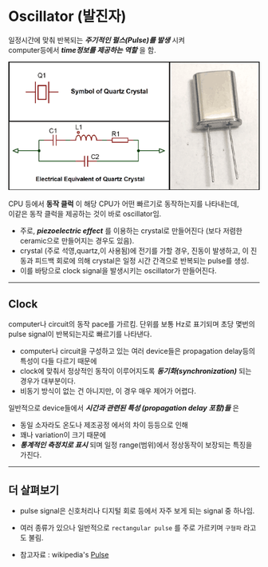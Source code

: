 # Oscillator (발진자)

일정시간에 맞춰 반복되는 ***주기적인 펄스(Pulse)를 발생*** 시켜  
computer등에서 ***time정보를 제공하는 역할*** 을 함.  

![oscillator](img/Quartz-Crystal-Oscillator.png)

CPU 등에서 **동작 클럭** 이 해당 CPU가 어떤 빠르기로 동작하는지를 나타내는데,  
이같은 동작 클럭을 제공하는 것이 바로 oscillator임.  

* 주로, ***piezoelectric effect*** 를 이용하는 crystal로 만들어진다 (보다 저렴한 ceramic으로 만들어지는 경우도 있음). 
* crystal (주로 석영,quartz,이 사용됨)에 전기를 가할 경우, 진동이 발생하고, 이 진동과 피드백 회로에 의해 crystal은 일정 시간 간격으로 반복되는 pulse를 생성.
* 이를 바탕으로 clock signal을 발생시키는 oscillator가 만들어진다.  

---

## Clock 

computer나 circuit의 동작 pace를 가르킴. 단위를 보통 Hz로 표기되며 초당 몇번의 pulse signal이 반복되는지로 빠르기를 나타낸다.  

* computer나 circuit을 구성하고 있는 여러 device들은 propagation delay등의 특성이 다들 다르기 때문에 
* clock에 맞춰서 정상적인 동작이 이루어지도록 ***동기화(synchronization)*** 되는 경우가 대부분이다. 
* 비동기 방식이 없는 건 아니지만, 이 경우 매우 제어가 어렵다.  

일반적으로 device들에서 ***시간과 관련된 특성 (propagation delay 포함)들*** 은 

* 동일 소자라도 온도나 제조공정 에서의 차이 등등으로 인해 
* 꽤나 variation이 크기 때문에 
* ***통계적인 측정치로 표시*** 되며 
일정 range(범위)에서 정상동작이 보장되는 특징을 가진다.  

---

## 더 살펴보기

* pulse signal은 신호처리나 디지털 회로 등에서 자주 보게 되는 signal 중 하나임. 
* 여러 종류가 있으나 일반적으로 `rectangular pulse` 를 주로 가르키며 `구형파` 라고도 불림.


* 참고자료 : wikipedia's [Pulse](https://en.wikipedia.org/wiki/Pulse_(signal_processing))